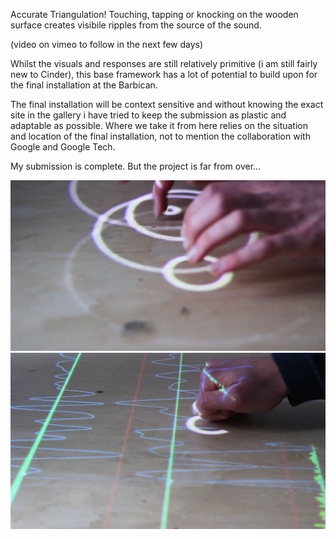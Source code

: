 Accurate Triangulation! Touching, tapping or knocking on the wooden surface creates visibile ripples from the source of the sound. 

(video on vimeo to follow in the next few days)

Whilst the visuals and responses are still relatively primitive (i am still fairly new to Cinder), this base framework has a lot of potential to build upon for the final installation at the Barbican. 

The final installation will be context sensitive and without knowing the exact site in the gallery i have tried to keep the submission as plastic and adaptable as possible. Where we take it from here relies on the situation and location of the final installation, not to mention the collaboration with Google and Google Tech.

My submission is complete. But the project is far from over...

![Waveform](../project_images/taps.jpg?raw=true "pcm analysis")
![Waveform](../project_images/tap1.jpg?raw=true "pcm analysis")








